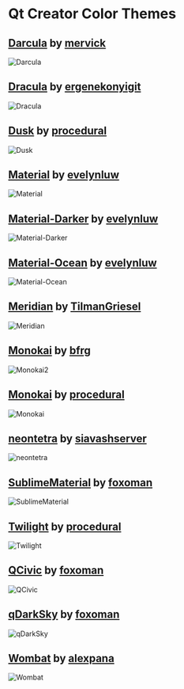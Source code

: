 # Qt Creator Color Themes

## [Darcula] by [mervick]

![Darcula][DARCULA_SCREENSHOT]

## [Dracula] by [ergenekonyigit]
![Dracula][DRACULA_SCREENSHOT]

## [Dusk] by [procedural]

![Dusk][DUSK_SCREENSHOT]

## [Material] by [evelynluw]

![Material][MATERIAL_SCREENSHOT]

## [Material-Darker] by [evelynluw]

![Material-Darker][MATERIAL_DARKER_SCREENSHOT]

## [Material-Ocean] by [evelynluw]

![Material-Ocean][MATERIAL_OCEAN_SCREENSHOT]

## [Meridian] by [TilmanGriesel]

![Meridian][MERIDIAN_SCREENSHOT]

## [Monokai] by [bfrg]

![Monokai2][MONOKAI2_SCREENSHOT]

## [Monokai] by [procedural]

![Monokai][MONOKAI_SCREENSHOT]

## [neontetra] by [siavashserver]

![neontetra][NEONTETRA_SCREENSHOT]

## [SublimeMaterial] by [foxoman]

![SublimeMaterial][SUBLIMEMATERIAL_SCREENSHOT]

## [Twilight] by [procedural]

![Twilight][TWILIGHT_SCREENSHOT]

## [QCivic] by [foxoman]

![QCivic][QCIVIC_SCREENSHOT]

## [qDarkSky] by [foxoman]

![qDarkSky][QDARKSKY_SCREENSHOT]

## [Wombat] by [alexpana]

![Wombat][WOMBAT_SCREENSHOT]

<!--- Source URLs -->
[Darcula]: https://github.com/mervick/Qt-Creator-Darcula
[Dracula]: https://github.com/dracula/qtcreator 
[Dusk]: https://github.com/procedural/qtcreator_themes
[Material]: https://github.com/evelynluw/qt-creator-material-themes
[Material-Darker]: https://github.com/evelynluw/qt-creator-material-themes
[Material-Ocean]: https://github.com/evelynluw/qt-creator-material-themes
[Meridian]: https://github.com/TilmanGriesel/qt-creator-meridian
[Monokai]: https://github.com/procedural/qtcreator_themes
[Monokai2]: https://github.com/bfrg/qtcreator-monokai
[neontetra]: https://github.com/siavashserver/neontetra-theme
[SublimeMaterial]: https://github.com/foxoman/sublimematerial
[Twilight]: https://github.com/procedural/qtcreator_themes
[QCivic]: https://github.com/foxoman/qcivic
[qDarkSky]: https://github.com/foxoman/qDarkSky
[Wombat]: https://github.com/alexpana/qt-creator-wombat-theme

<!--- Author URLs -->
[alexpana]: https://github.com/alexpana
[bfrg]: https://github.com/bfrg
[ergenekonyigit]: https://github.com/ergenekonyigit
[evelynluw]: https://github.com/evelynluw
[foxoman]: https://github.com/foxoman
[mervick]: https://github.com/mervick
[procedural]: https://github.com/procedural
[siavashserver]: https://github.com/siavashserver
[TilmanGriesel]: https://github.com/TilmanGriesel

<!--- Screenshot URIs -->
[DARCULA_SCREENSHOT]: ./img/darcula-by-mervick.png
[DRACULA_SCREENSHOT]: ./img/dracula-by-ergenekonyigit.png
[DUSK_SCREENSHOT]: ./img/dusk-by-procedural.png
[MATERIAL_SCREENSHOT]: ./img/material-by-evelynluw.png
[MATERIAL_DARKER_SCREENSHOT]: ./img/material-darker-by-evelynluw.png
[MATERIAL_OCEAN_SCREENSHOT]: ./img/material-ocean-by-evelynluw.png
[MERIDIAN_SCREENSHOT]: ./img/meridian-by-tilmangriesel.png
[MONOKAI2_SCREENSHOT]: ./img/monokai-by-bfrg.png
[MONOKAI_SCREENSHOT]: ./img/monokai-by-procedural.png
[NEONTETRA_SCREENSHOT]: ./img/neontetra-by-siavashserver.png
[SUBLIMEMATERIAL_SCREENSHOt]: ./img/sublimematerial-by-foxoman.png
[TWILIGHT_SCREENSHOT]: ./img/twilight-by-procedural.png
[QCIVIC_SCREENSHOT]: ./img/qcivic-by-foxoman.png
[QDARKSKY_SCREENSHOT]: ./img/qdarksky-by-foxoman.png
[WOMBAT_SCREENSHOT]: ./img/wombat-by-alexpana.png
